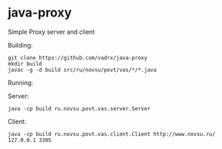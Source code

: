 # java-proxy
Simple Proxy server and client

Building:
```
git clone https://github.com/vadrx/java-proxy
mkdir build
javac -g -d build src/ru/novsu/povt/vas/*/*.java
```
Running:

Server:
```
java -cp build ru.novsu.povt.vas.server.Server
```

Client:
```
java -cp build ru.novsu.povt.vas.client.Client http://www.novsu.ru/ 127.0.0.1 3305
```